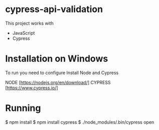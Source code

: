 # cypress-api-validation
This project works with

  - JavaScript
  - Cypress

# Installation on Windows
To run you need to configure Install Node and Cypress

NODE  [https://nodejs.org/en/download/]
CYPRESS  [https://www.cypress.io/]

# Running
$ npm install
$ npm install cypress
$ ./node_modules/.bin/cypress open